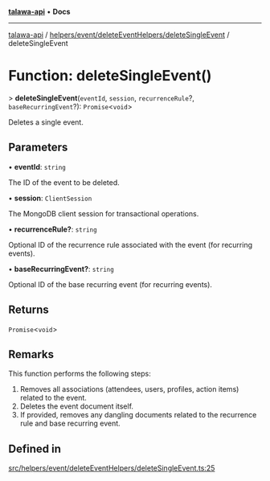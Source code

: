[**talawa-api**](../../../../../README.md) • **Docs**

***

[talawa-api](../../../../../modules.md) / [helpers/event/deleteEventHelpers/deleteSingleEvent](../README.md) / deleteSingleEvent

# Function: deleteSingleEvent()

\> **deleteSingleEvent**(`eventId`, `session`, `recurrenceRule`?, `baseRecurringEvent`?): `Promise`\<`void`\>

Deletes a single event.

## Parameters

• **eventId**: `string`

The ID of the event to be deleted.

• **session**: `ClientSession`

The MongoDB client session for transactional operations.

• **recurrenceRule?**: `string`

Optional ID of the recurrence rule associated with the event (for recurring events).

• **baseRecurringEvent?**: `string`

Optional ID of the base recurring event (for recurring events).

## Returns

`Promise`\<`void`\>

## Remarks

This function performs the following steps:
1. Removes all associations (attendees, users, profiles, action items) related to the event.
2. Deletes the event document itself.
3. If provided, removes any dangling documents related to the recurrence rule and base recurring event.

## Defined in

[src/helpers/event/deleteEventHelpers/deleteSingleEvent.ts:25](https://github.com/PalisadoesFoundation/talawa-api/blob/a87b45a1c490c996c3a8a52e117ecbaa4742ef49/src/helpers/event/deleteEventHelpers/deleteSingleEvent.ts#L25)
